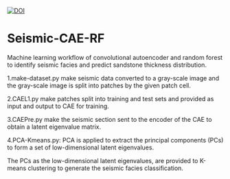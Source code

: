 [![DOI](https://zenodo.org/badge/686390241.svg)](https://zenodo.org/badge/latestdoi/686390241)

# Seismic-CAE-RF
Machine learning workflow of convolutional autoencoder and random forest to identify seismic facies and predict sandstone thickness distribution.


1.make-dataset.py make seismic data converted to a gray-scale image and the gray-scale image is split into patches by the given patch cell.

2.CAEL1.py make patches split into training and test sets and provided as input and output to CAE for training.

3.CAEPre.py  make the seismic section sent to the encoder of the CAE to obtain a latent eigenvalue matrix.

4.PCA-Kmeans.py: PCA is applied to extract the principal components (PCs) to form a set of low-dimensional latent eigenvalues. 

The PCs as the low-dimensional latent eigenvalues, are provided to K-means clustering to generate the seismic facies classification.
